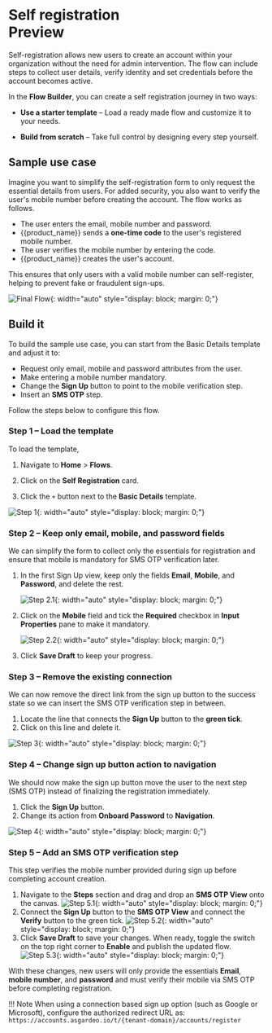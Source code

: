 # Self registration <div class="md-chip md-chip--preview"><span class="md-chip__label">Preview</span></div>

Self-registration allows new users to create an account within your organization without the need for admin intervention. The flow can include steps to collect user details, verify identity and set credentials before the account becomes active.

In the **Flow Builder**, you can create a self registration journey in two ways:

- **Use a starter template** – Load a ready made flow and customize it to your needs.

- **Build from scratch** – Take full control by designing every step yourself.

## Sample use case

Imagine you want to simplify the self-registration form to only request the essential details from users. For added security, you also want to verify the user's mobile number before creating the account. The flow works as follows.

- The user enters the email, mobile number and password.
- {{product_name}} sends a **one-time code** to the user's registered mobile number.
- The user verifies the mobile number by entering the code.
- {{product_name}} creates the user's account.

This ensures that only users with a valid mobile number can self-register, helping to prevent fake or fraudulent sign-ups.

![Final Flow]({{base_path}}/assets/img/guides/flows/flow-builder-registration-final-flow.png){: width="auto" style="display: block; margin: 0;"}

## Build it

To build the sample use case, you can start from the Basic Details template and adjust it to:

- Request only email, mobile and password attributes from the user.
- Make entering a mobile number mandatory.
- Change the **Sign Up** button to point to the mobile verification step.
- Insert an **SMS OTP** step.

Follow the steps below to configure this flow.

### Step 1 – Load the template

To load the template,

1. Navigate to **Home** > **Flows**.

2. Click on the **Self Registration** card.

3. Click the `+` button next to the **Basic Details** template.

![Step 1]({{base_path}}/assets/img/guides/flows/flow-registration-step-01.gif){: width="auto" style="display: block; margin: 0;"}

### Step 2 – Keep only email, mobile, and password fields

We can simplify the form to collect only the essentials for registration and ensure that mobile is mandatory for SMS OTP verification later.

1. In the first Sign Up view, keep only the fields **Email**, **Mobile**, and **Password**, and delete the rest.

    ![Step 2.1]({{base_path}}/assets/img/guides/flows/flow-registration-step-02-1.gif){: width="auto" style="display: block; margin: 0;"}

2. Click on the **Mobile** field and tick the **Required** checkbox in **Input Properties** pane to make it mandatory.

    ![Step 2.2]({{base_path}}/assets/img/guides/flows/flow-registration-step-02-2.gif){: width="auto" style="display: block; margin: 0;"}

3. Click **Save Draft** to keep your progress.

### Step 3 – Remove the existing connection

We can now remove the direct link from the sign up button to the success state so we can insert the SMS OTP verification step in between.

1. Locate the line that connects the **Sign Up** button to the **green tick**.
2. Click on this line and delete it.

![Step 3]({{base_path}}/assets/img/guides/flows/flow-registration-step-03.gif){: width="auto" style="display: block; margin: 0;"}

### Step 4 – Change sign up button action to navigation

We should now make the sign up button move the user to the next step (SMS OTP) instead of finalizing the registration immediately.

1. Click the **Sign Up** button.
2. Change its action from **Onboard Password** to **Navigation**.

![Step 4]({{base_path}}/assets/img/guides/flows/flow-registration-step-04.gif){: width="auto" style="display: block; margin: 0;"}

### Step 5 – Add an SMS OTP verification step

This step verifies the mobile number provided during sign up before completing account creation.

1. Navigate to the **Steps** section and drag and drop an **SMS OTP View** onto the canvas.
        ![Step 5.1]({{base_path}}/assets/img/guides/flows/flow-registration-step-05-1.gif){: width="auto" style="display: block; margin: 0;"}
2. Connect the **Sign Up** button to the **SMS OTP View** and connect the **Verify** button to the green tick.
        ![Step 5.2]({{base_path}}/assets/img/guides/flows/flow-registration-step-05-2.gif){: width="auto" style="display: block; margin: 0;"}
3. Click **Save Draft** to save your changes. When ready, toggle the switch on the top right corner to **Enable** and publish the updated flow.
        ![Step 5.3]({{base_path}}/assets/img/guides/flows/flow-registration-step-05-3.gif){: width="auto" style="display: block; margin: 0;"}

With these changes, new users will only provide the essentials **Email**, **mobile number**, and **password** and must verify their mobile via SMS OTP before completing registration.

!!! Note
        When using a connection based sign up option (such as Google or Microsoft), configure the authorized redirect URL as: `https://accounts.asgardeo.io/t/{tenant-domain}/accounts/register`
